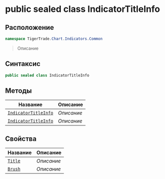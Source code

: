
# public sealed class IndicatorTitleInfo
## Расположение
```csharp
namespace TigerTrade.Chart.Indicators.Common
```



> Описание

## Синтаксис
```csharp
public sealed class IndicatorTitleInfo
```


## Методы
| Название | Описание |
| --- | --- |
| [`IndicatorTitleInfo`](./IndicatorTitleInfo.cs/Методы/IndicatorTitleInfo.md) | *Описание* |
| [`IndicatorTitleInfo`](./IndicatorTitleInfo.cs/Методы/IndicatorTitleInfo.md) | *Описание* |

## Свойства
| Название | Описание |
| --- | --- |
| [`Title`](./IndicatorTitleInfo.cs/Свойства/Title.md) | *Описание* |
| [`Brush`](./IndicatorTitleInfo.cs/Свойства/Brush.md) | *Описание* |



